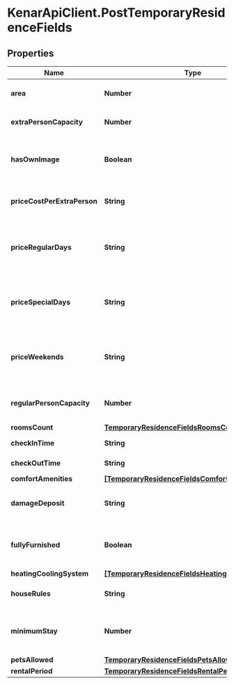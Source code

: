 # KenarApiClient.PostTemporaryResidenceFields

## Properties

Name | Type | Description | Notes
------------ | ------------- | ------------- | -------------
**area** | **Number** | متراژ اقامتگاه به متر مربع | 
**extraPersonCapacity** | **Number** | تعداد افراد اضافه مجاز در اقامتگاه | 
**hasOwnImage** | **Boolean** | تصاویر مربوط به خود ملک بوده و تزئینی نیستند. | 
**priceCostPerExtraPerson** | **String** | هزینه هر نفر اضافه به ازای هر شب به تومان | 
**priceRegularDays** | **String** | قیمت اقامتگاه در روزهای عادی (شنبه تا سه‌شنبه) به تومان | 
**priceSpecialDays** | **String** | قیمت اقامتگاه در روزهای خاص (تعطیلات و مناسبت‌ها) به تومان | 
**priceWeekends** | **String** | قیمت اقامتگاه در آخر هفته (چهارشنبه تا جمعه) به تومان | 
**regularPersonCapacity** | **Number** | ظرفیت استاندارد افراد در اقامتگاه | 
**roomsCount** | [**TemporaryResidenceFieldsRoomsCount**](TemporaryResidenceFieldsRoomsCount.md) |  | 
**checkInTime** | **String** | Check-in time | [optional] 
**checkOutTime** | **String** | Check-out time | [optional] 
**comfortAmenities** | [**[TemporaryResidenceFieldsComfortAmenity]**](TemporaryResidenceFieldsComfortAmenity.md) |  | [optional] 
**damageDeposit** | **String** | Damage deposit amount in Toman | [optional] 
**fullyFurnished** | **Boolean** | Whether the residence is fully furnished | [optional] 
**heatingCoolingSystem** | [**[TemporaryResidenceFieldsHeatingCoolingSystem]**](TemporaryResidenceFieldsHeatingCoolingSystem.md) |  | [optional] 
**houseRules** | **String** | House rules and regulations | [optional] 
**minimumStay** | **Number** | Minimum number of days required for stay | [optional] 
**petsAllowed** | [**TemporaryResidenceFieldsPetsAllowed**](TemporaryResidenceFieldsPetsAllowed.md) |  | [optional] 
**rentalPeriod** | [**TemporaryResidenceFieldsRentalPeriod**](TemporaryResidenceFieldsRentalPeriod.md) |  | [optional] 


